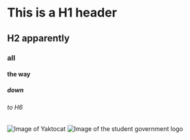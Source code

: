 # This is a H1 header
## H2 apparently
### all
#### the way
##### down 
###### to H6

![Image of Yaktocat](https://octodex.github.com/images/yaktocat.png)
![Image of the student government logo](https://sg.ashoka.edu.in/platform/assets/images/logos/SGLogo.png)
